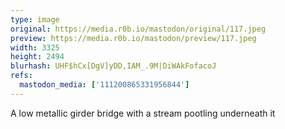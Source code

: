 ```yaml
---
type: image
original: https://media.r0b.io/mastodon/original/117.jpeg
preview: https://media.r0b.io/mastodon/preview/117.jpeg
width: 3325
height: 2494
blurhash: UHF$hCx[DgV]yDD,IAM_.9M|DiWAkFofacoJ
refs:
  mastodon_media: ['111200865331956844']
---
```


A low metallic girder bridge with a stream pootling underneath it
